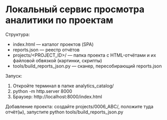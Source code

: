 # Локальный сервис просмотра аналитики по проектам
Структура:
- index.html — каталог проектов (SPA)
- reports.json — реестр отчётов
- projects/<PROJECT_ID>/ — папка проекта с HTML-отчётами и их файловой обвязкой (картинки, скрипты)
- tools/build_reports_json.py — сканер, пересобирающий reports.json

Запуск:
1) Откройте терминал в папке analytics_catalog/
2) python -m http.server 8000
3) Браузер: http://localhost:8000/index.html

Добавление проекта: создайте projects/0006_ABC/, положите туда отчёт(ы), запустите python tools/build_reports_json.py
